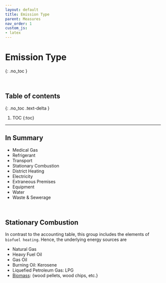```yaml
---
layout: default
title: Emission Type
parent: Measures
nav_order: 1
custom_js:
- latex
---
```


# Emission Type
{: .no_toc }

<br>

## Table of contents
{: .no_toc .text-delta }

1. TOC
   {:toc}

---


## In Summary

* Medical Gas
* Refrigerant
* Transport
* Stationary Combustion
* District Heating
* Electricity
* Extraneous Premises
* Equipment
* Water
* Waste & Sewerage

<br>

## Stationary Combustion

In contrast to the accounting table, this group includes the elements of `biofuel heating`.  Hence, the underlying energy sources are

* Natural Gas
* Heavy Fuel Oil
* Gas Oil
* Burning Oil: Kerosene
* Liquefied Petroleum Gas: LPG
* [Biomass](https://www.eia.gov/energyexplained/biomass/): {wood pellets, wood chips, etc.}







